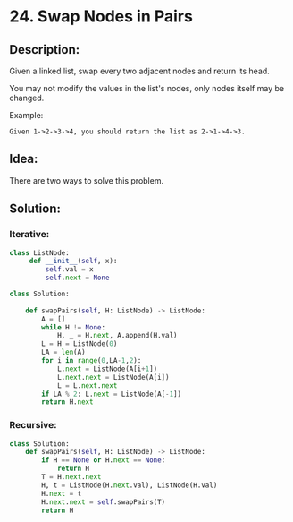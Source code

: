 # 24. Swap Nodes in Pairs
## Description:
Given a linked list, swap every two adjacent nodes and return its head.

You may not modify the values in the list's nodes, only nodes itself may be changed.

Example:
```
Given 1->2->3->4, you should return the list as 2->1->4->3.
```

## Idea:
  There are two ways to solve this problem. 

## Solution:
### Iterative:
```python
class ListNode:
     def __init__(self, x):
         self.val = x
         self.next = None

class Solution:
   
    def swapPairs(self, H: ListNode) -> ListNode:
        A = []
        while H != None: 
            H, _ = H.next, A.append(H.val)
        L = H = ListNode(0)
        LA = len(A)
        for i in range(0,LA-1,2):
            L.next = ListNode(A[i+1])
            L.next.next = ListNode(A[i])
            L = L.next.next
        if LA % 2: L.next = ListNode(A[-1])
        return H.next
```

### Recursive:
```python
class Solution:
    def swapPairs(self, H: ListNode) -> ListNode:
        if H == None or H.next == None: 
            return H
        T = H.next.next
        H, t = ListNode(H.next.val), ListNode(H.val)
        H.next = t
        H.next.next = self.swapPairs(T)
        return H
```

